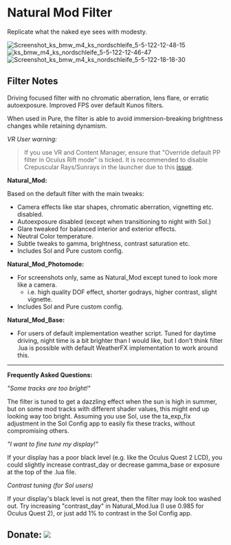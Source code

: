 # Natural Mod Filter
Replicate what the naked eye sees with modesty.

![Screenshot_ks_bmw_m4_ks_nordschleife_5-5-122-12-48-15](https://user-images.githubusercontent.com/90503800/175794310-e596d520-d34e-4f53-b9e8-f8eb3a213cdb.jpg)
![ks_bmw_m4_ks_nordschleife_5-5-122-12-46-47](https://user-images.githubusercontent.com/90503800/175794308-d6410498-7b92-49a6-847e-1128008464f0.jpg)
![Screenshot_ks_bmw_m4_ks_nordschleife_5-5-122-18-18-30](https://user-images.githubusercontent.com/90503800/175794307-ee7e6774-828a-4838-b2e5-ca7a12310116.jpg)

## Filter Notes
Driving focused filter with no chromatic aberration, lens flare, or erratic autoexposure. Improved FPS over default Kunos filters.

When used in Pure, the filter is able to avoid immersion-breaking brightness changes while retaining dynamism.

*VR User warning:*
>If you use VR and Content Manager, ensure that "Override default PP filter in Oculus Rift mode" is ticked. It is recommended to disable Crepuscular Rays/Sunrays in the launcher due to this [issue](http://www.assettocorsa.net/forum/index.php?threads/oculus-1-7-3-godrays-rendered-from-all-angles-rather-than-just-from-sun.34556/ "assettocorsa.net").

**Natural_Mod:**

Based on the default filter with the main tweaks:
* Camera effects like star shapes, chromatic aberration, vignetting etc. disabled.
* Autoexposure disabled (except when transitioning to night with Sol.)
* Glare tweaked for balanced interior and exterior effects.
* Neutral Color temperature.
* Subtle tweaks to gamma, brightness, contrast saturation etc.
* Includes Sol and Pure custom config.

**Natural_Mod_Photomode:**
* For screenshots only, same as Natural_Mod except tuned to look more like a camera.
	* i.e. high quality DOF effect, shorter godrays, higher contrast, slight vignette.
* Includes Sol and Pure custom config.

**Natural_Mod_Base:**
* For users of default implementation weather script. Tuned for daytime driving, night time is a bit brighter than I would like, but I don't think filter .lua is possible with default WeatherFX implementation to work around this.

___
**Frequently Asked Questions:**

*"Some tracks are too bright!"*

The filter is tuned to get a dazzling effect when the sun is high in summer, but on some mod tracks with different shader values, this might end up looking way too bright. Assuming you use Sol, use the ta_exp_fix adjustment in the Sol Config app to easily fix these tracks, without compromising others.

*"I want to fine tune my display!"*

If your display has a poor black level (e.g. like the Oculus Quest 2 LCD), you could slightly increase contrast_day or decrease gamma_base or exposure at the top of the .lua file.

*Contrast tuning (for Sol users)*

If your display's black level is not great, then the filter may look too washed out. Try increasing "contrast_day" in Natural_Mod.lua (I use 0.985 for Oculus Quest 2), or just add 1% to contrast in the Sol Config app.

## Donate: [![](https://img.shields.io/badge/PayPal-eyes1991-169BD7?style=for-the-badge&logo=paypal)](https://paypal.me/ears1991)